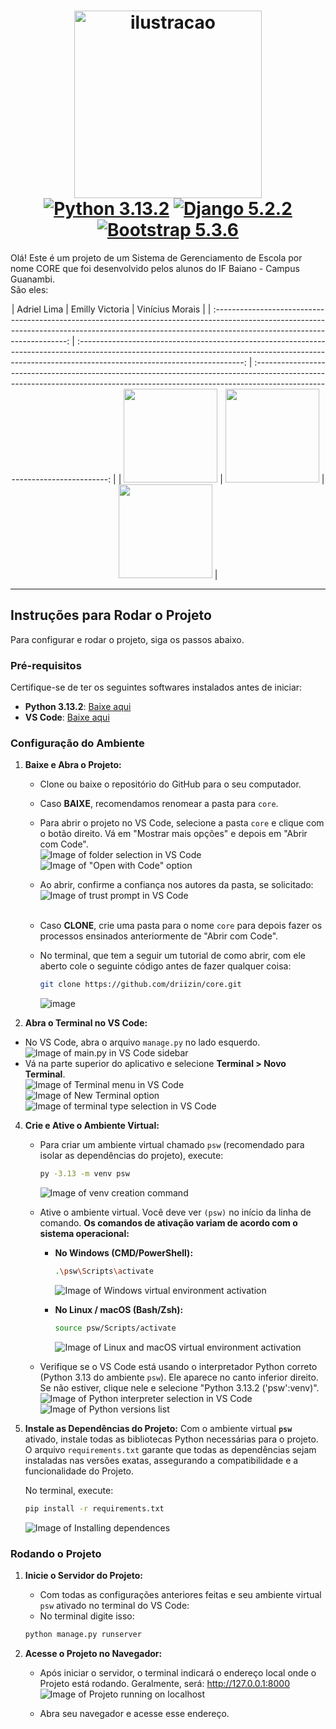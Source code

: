 # <div align="center"> <img width="300" height="300" alt="ilustracao" src="https://github.com/user-attachments/assets/7099b97f-5573-4089-85ab-f96e19184762" /> <br>[![Python 3.13.2](https://img.shields.io/badge/Python-3.13.2-3776AB?logo=python&logoColor=white)](https://www.python.org/downloads/release/python-3132/) [![Django 5.2.2](https://img.shields.io/badge/Django-5.2.2-092E20?logo=django&logoColor=white)](https://docs.djangoproject.com/en/5.2/) [![Bootstrap 5.3.6](https://img.shields.io/badge/Bootstrap-5.3.6-7952B3?logo=bootstrap&logoColor=white)](https://getbootstrap.com/docs/5.3/)</div>

Olá! Este é um projeto de um Sistema de Gerenciamento de Escola por nome CORE que foi desenvolvido pelos alunos do IF Baiano - Campus Guanambi.<br>
São eles: <div align="center">
  | Adriel Lima                                                                                                                                                                                            | Emilly Victoria                                                                                                                                                                                         | Vinícius Morais                                                                                                                                                                                           |
  | :-----------------------------------------------------------------------------------------------------------------------------------------------------------------------------------------------------: | :-----------------------------------------------------------------------------------------------------------------------------------------------------------------------------------------------------: | :-----------------------------------------------------------------------------------------------------------------------------------------------------------------------------------------------------: |
  | <a href="https://www.instagram.com/wrttdriel/"><img src="https://github.com/user-attachments/assets/45e6c560-ff1b-4bd7-9ea0-2ec6b8cfc48a" width="150" height="150"/></a> | <a href="https://www.instagram.com/emillyszf/"><img src="https://github.com/user-attachments/assets/c2c12f03-74d8-430a-9314-cc23353de29b" width="150" height="150"/></a> | <a href="https://www.instagram.com/wtfvinaa/"><img src="https://github.com/user-attachments/assets/ed14cfb8-6721-43e9-a474-da1c94e16ee5" width="150" height="150"/></a> |
</div>

---

## Instruções para Rodar o Projeto

Para configurar e rodar o projeto, siga os passos abaixo.

### Pré-requisitos

Certifique-se de ter os seguintes softwares instalados antes de iniciar:

* **Python 3.13.2**: [Baixe aqui](https://www.python.org/downloads/release/python-3132/)
* **VS Code**: [Baixe aqui](https://code.visualstudio.com/download)

### Configuração do Ambiente

1.  **Baixe e Abra o Projeto:**
    * Clone ou baixe o repositório do GitHub para o seu computador.
    * Caso **BAIXE**, recomendamos renomear a pasta para `core`.
    * Para abrir o projeto no VS Code, selecione a pasta `core` e clique com o botão direito. Vá em "Mostrar mais opções" e depois em "Abrir com Code".<br>
        ![Image of folder selection in VS Code](https://github.com/user-attachments/assets/457d52cf-5156-4217-9aeb-3edb364f660e)<br>
        ![Image of "Open with Code" option](https://github.com/user-attachments/assets/8e63ea94-f864-45c8-885c-7fa7b22a1eb3)<br>

    * Ao abrir, confirme a confiança nos autores da pasta, se solicitado:<br>
        ![Image of trust prompt in VS Code](https://github.com/user-attachments/assets/201a63d6-f321-4629-911b-4b32a995d162)<br><br>
    * Caso **CLONE**, crie uma pasta para o nome `core` para depois fazer os processos ensinados anteriormente de "Abrir com Code".<br>
    *  No terminal, que tem a seguir um tutorial de como abrir, com ele aberto cole o seguinte código antes de fazer qualquer coisa:
         ```bash
         git clone https://github.com/driizin/core.git
         ```
         ![image](https://github.com/user-attachments/assets/df43ebad-15b8-44c2-8c4b-6873b0b7ae80)


2.  **Abra o Terminal no VS Code:**
   * No VS Code, abra o arquivo `manage.py` no lado esquerdo.<br>
        ![Image of main.py in VS Code sidebar](https://github.com/user-attachments/assets/6a95ecc8-797f-4740-bbe4-4de8b5393209)<br>
   * Vá na parte superior do aplicativo e selecione **Terminal > Novo Terminal**.<br>
        ![Image of Terminal menu in VS Code](https://github.com/user-attachments/assets/56dd7070-7d93-473a-a69a-f211f3ad9b64)<br>
        ![Image of New Terminal option](https://github.com/user-attachments/assets/953ca9ed-fcd8-4601-8234-585e12bd2437)<br>
        ![Image of terminal type selection in VS Code](https://github.com/user-attachments/assets/121e2d2b-e025-4b3a-bdb1-2db1f2a9d592)<br>


4.  **Crie e Ative o Ambiente Virtual:**
    * Para criar um ambiente virtual chamado `psw` (recomendado para isolar as dependências do projeto), execute:
        ```bash
        py -3.13 -m venv psw
        ```
        ![Image of venv creation command](https://github.com/user-attachments/assets/2cfb0f82-43c3-442c-b559-29f30de68add)

    * Ative o ambiente virtual. Você deve ver `(psw)` no início da linha de comando. **Os comandos de ativação variam de acordo com o sistema operacional:**
        * **No Windows (CMD/PowerShell):**
            ```bash
            .\psw\Scripts\activate
            ```
            ![Image of Windows virtual environment activation](https://github.com/user-attachments/assets/07aed937-7561-4836-a72c-1c0a55e81c65)

        * **No Linux / macOS (Bash/Zsh):**
            ```bash
            source psw/Scripts/activate
            ```
            ![Image of Linux and macOS virtual environment activation](https://github.com/user-attachments/assets/75912e3e-9dcf-424a-9cdc-0680c0309168)

    * Verifique se o VS Code está usando o interpretador Python correto (Python 3.13 do ambiente `psw`). Ele aparece no canto inferior direito. Se não estiver, clique nele e selecione "Python 3.13.2 ('psw':venv)".<br>
        ![Image of Python interpreter selection in VS Code](https://github.com/user-attachments/assets/3607090a-789d-4ade-88cf-b8edfd5de12e)<br>
        ![Image of Python versions list](https://github.com/user-attachments/assets/00734203-4a80-4967-bd9a-770aaa99044c)

5.  **Instale as Dependências do Projeto:**
    Com o ambiente virtual **`psw`** ativado, instale todas as bibliotecas Python necessárias para o projeto. O arquivo `requirements.txt` garante que todas as dependências sejam instaladas nas versões exatas, assegurando a compatibilidade e a funcionalidade do Projeto.

    No terminal, execute:
    ```bash
    pip install -r requirements.txt
    ```
    ![Image of Installing dependences](https://github.com/user-attachments/assets/893f1b6f-85d6-4433-be35-7db9c67a33e8)<br>
    
### Rodando o Projeto

1.  **Inicie o Servidor do Projeto:**
    * Com todas as configurações anteriores feitas e seu ambiente virtual `psw` ativado no terminal do VS Code:
    * No terminal digite isso:<br>
    ```bash
    python manage.py runserver
    ```

2.  **Acesse o Projeto no Navegador:**
    * Após iniciar o servidor, o terminal indicará o endereço local onde o Projeto está rodando. Geralmente, será:
        http://127.0.0.1:8000
        ![Image of Projeto running on localhost](https://github.com/user-attachments/assets/d3b9a4bc-d3c2-448d-b8bb-035c1d0a40a0)<br>

    * Abra seu navegador e acesse esse endereço.


